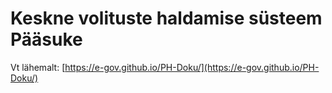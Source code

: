 # Keskne volituste haldamise süsteem Pääsuke

Vt lähemalt: [https://e-gov.github.io/PH-Doku/](https://e-gov.github.io/PH-Doku/)






